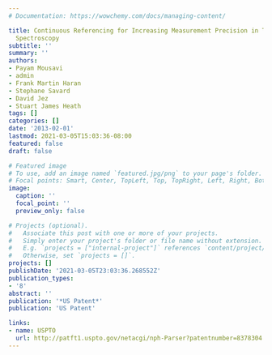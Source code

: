 ```yaml
---
# Documentation: https://wowchemy.com/docs/managing-content/

title: Continuous Referencing for Increasing Measurement Precision in Time-Domain
  Spectroscopy
subtitle: ''
summary: ''
authors:
- Payam Mousavi
- admin
- Frank Martin Haran
- Stephane Savard
- David Jez
- Stuart James Heath
tags: []
categories: []
date: '2013-02-01'
lastmod: 2021-03-05T15:03:36-08:00
featured: false
draft: false

# Featured image
# To use, add an image named `featured.jpg/png` to your page's folder.
# Focal points: Smart, Center, TopLeft, Top, TopRight, Left, Right, BottomLeft, Bottom, BottomRight.
image:
  caption: ''
  focal_point: ''
  preview_only: false

# Projects (optional).
#   Associate this post with one or more of your projects.
#   Simply enter your project's folder or file name without extension.
#   E.g. `projects = ["internal-project"]` references `content/project/deep-learning/index.md`.
#   Otherwise, set `projects = []`.
projects: []
publishDate: '2021-03-05T23:03:36.268552Z'
publication_types:
- '8'
abstract: ''
publication: '*US Patent*'
publication: 'US Patent'

links:
- name: USPTO
  url: http://patft1.uspto.gov/netacgi/nph-Parser?patentnumber=8378304
---
```


